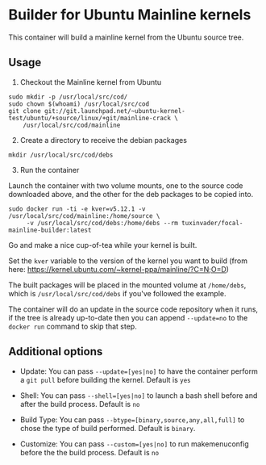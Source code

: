 # Builder for Ubuntu Mainline kernels

This container will build a mainline kernel from the Ubuntu source tree.

## Usage

1. Checkout the Mainline kernel from Ubuntu
```
sudo mkdir -p /usr/local/src/cod/
sudo chown $(whoami) /usr/local/src/cod
git clone git://git.launchpad.net/~ubuntu-kernel-test/ubuntu/+source/linux/+git/mainline-crack \
    /usr/local/src/cod/mainline
```

2. Create a directory to receive the debian packages
```
mkdir /usr/local/src/cod/debs
```

3. Run the container

Launch the container with two volume mounts, one to the source code downloaded above, and the
other for the deb packages to be copied into.

```
sudo docker run -ti -e kver=v5.12.1 -v /usr/local/src/cod/mainline:/home/source \
     -v /usr/local/src/cod/debs:/home/debs --rm tuxinvader/focal-mainline-builder:latest
```

Go and make a nice cup-of-tea while your kernel is built. 

Set the `kver` variable to the version of the kernel you want to build
(from here: https://kernel.ubuntu.com/~kernel-ppa/mainline/?C=N;O=D)

The built packages will be placed in the mounted volume at `/home/debs`, which
is `/usr/local/src/cod/debs` if you've followed the example.

The container will do an update in the source code repository when it runs,
if the tree is already up-to-date then you can append `--update=no` to the
`docker run` command to skip that step.

## Additional options

* Update: You can pass `--update=[yes|no]` to have the container perform a 
`git pull` before building the kernel. Default is `yes`

* Shell: You can pass `--shell=[yes|no]` to launch a bash shell before and
after the build process. Default is `no`

* Build Type: You can pass `--btype=[binary,source,any,all,full]` to chose
the type of build performed. Default is `binary`.

* Customize: You can pass `--custom=[yes|no]` to run makemenuconfig before the
the build process. Default is `no`

